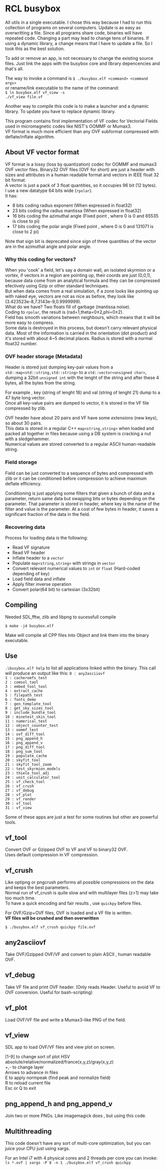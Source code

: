 # RCL busybox
All utils in a single executable.
I chose this way because I had to run this collection of programs on several computers. Update is as easy as overwritting a file. Since all programs share code, binaries will have repeated code. Changing a part may lead to change tens of binaries.
If using a dynamic library, a change means that I have to update a file. So I took this as the best solution.

To add or remove an app, is not necessary to change the existing source files. Just link the apps with the busybox core and library depencencies and that's all.

The way to invoke a command is `$ ./busybox.elf <command> <command args>`  
or rename/link executable to the name of the command:  
`$ ln busybox.elf vf_view -s`  
`./vf_view file.vf`  

Another way to compile this code is to make a launcher and a dynamic library. To update you have to replace dynamic library.  

This program contains first implementation of VF codec for Vectorial Fields used in micromagnetic codes like NIST's OOMMF or Mumax3.  
VF format is much more efficient than any OVF subformat compressed with deflate/inflate algorithm.  

## About VF vector format

VF format is a lossy (loss by quantization) codec for OOMMF and mumax3 OVF vector files.
Binary32 OVF files (OVF for short) are just a header with sizes and attributes in  a human readable format and vectors in IEEE float 32 bit format.  
A vector is just a pack of 3 float quantities, so it occupies 96 bit (12 bytes).  
I use a new datatype 64 bits wide (`rpolar`).   
It has:  
* 8 bits coding radius exponent (When expressed in float32)
* 23 bits coding the radius mantissa (When expressed in float32)
* 16 bits coding the azimuthal angle (Fixed point , where 0 is 0 and 65535 is close to pi)
* 17 bits coding the polar angle (Fixed point , where 0 is 0 and 131071 is close to 2 pi)

Note that sign bit is deprecated since sign of three quantities of the vector are in the azimuthal angle and polar angle.

### Why this coding for vectors?

When you 'cook' a field, let's say a domain wall, an isolated skyrmion or a vortex, if vectors in a region are pointing up, their coords are just (0,0,1), because data come from an analytical formula and they can be compressed efectively using Gzip or other standard techniques.   
But when data comes from a real simulation, if a zone looks like pointing up with naked eye, vectors are not as nice as before, they look like (3.423523e-8,7.3143e-9,0.9999999).   
What do we have? Two floats fill of garbage (mantissa noise).  
Coding to `rpolar`, the result is (rad=1,theta=0±2,phi=0±2).  
Field has smooth variations between neighbours, which means that it will be more easy to compress.  
Some data is destroyed in this process, but doesn't carry relevant physical data. Most of the information is carried in the orientation (dot product) and it's stored with about 4~5 decimal places. Radius is stored with a normal float32 number.

### OVF header storage (Metadata)

Header is stored just dumping key-pair values from a `std::map<std::string,std::string>` to a `std::vector<unsigned char>`, dumping a 32bit `unsigned int` with the lenght of the string and after these 4 bytes, all the bytes from the string.  

For example , key (string of lenght 18) and val (string of lenght 21) dump to a 47 byte long vector.  
Once all key-value pairs are dumped to vector, it is stored in the VF file compressed by zlib.  

OVF header have about 20 pairs and VF have some _extensions_ (new keys), so about 30 pairs.  
This data is stored in a regular C++ `map<string,string>` when loaded and packed all together in files because using a DB system is cracking a nut with a sledgehammer.  
Numerical values are stored converted to a regular ASCII human-readable string.   

### Field storage 

Field can be just converted to a sequence of bytes and compressed with zlib or it can be conditioned before compression to achieve maximum deflate efficiency.  

Conditioning is just applying some filters that given a bunch of data and a parameter, return same data but swapping bits or bytes depending on the parameter. That parameter is stored in header, where key is the name of the filter and value is the parameter. At a cost of few bytes in header, it saves a significant fraction of the data in the field.  

### Recovering data

Process for loading data is the following:

* Read VF signature
* Read VF header
* Inflate header to a `vector`
* Populate `map<string,string>` with strings in `vector`
* Convert relevant numerical values to `int` or `float` (Hard-coded depending of key)
* Load field data and inflate
* Apply filter inverse operation
* Convert polar(64 bit) to cartesian (3x32bit)

## Compiling 

Needed SDL,fftw, zlib and libpng to sucessfull compile

`$ make -j4 busybox.elf`

Make will compile all CPP files into Object and link them into the binary executable.

## Use

`.\busybox.elf help` to list all applications linked within the binary.
This call will produce an output like this:
`0 : any2asciiovf`  
`1 : cacheromfs_test`  
`2 : comsol_tool`  
`3 : embed_tool_tool`  
`4 : extract_cache`  
`5 : filepath_test`  
`6 : fonts_demo`  
`7 : gen_template_tool`  
`8 : get_sky_sizes_tool`  
`9 : include_bundle_tool`  
`10 : minetest_skin_tool`  
`11 : numerical_test`  
`12 : object_counter_test`  
`13 : oommf_test`  
`14 : ovf_diff_tool`  
`15 : png_append_h`  
`16 : png_append_v`  
`17 : png_diff_tool`  
`18 : png_sum_tool`  
`19 : populate_cache`  
`20 : skyfit_tool`  
`21 : skyfit_tool_zoom`  
`22 : test_skyrmion_models`  
`23 : thiele_tool_adj`  
`24 : unit_calculator_tool`  
`25 : vf_check_tool`  
`26 : vf_crush`  
`27 : vf_debug`  
`28 : vf_plot`  
`29 : vf_render`  
`30 : vf_tool`  
`31 : vf_view`  

Some of these apps are just a test for some routines but other are powerful tools.

## vf_tool

Convert OVF or Gzipped OVF to VF and VF to binary32 OVF.  
Uses default compression in VF compression.

## vf_crush

Like optipng or pngcrush performs all possible compressions on the data and keeps the best parameters.  
Normal run of vf_crush is quite slow and with multilayer files (z>1) may take too much time.  
To have a quick encoding and fair results , use `quickpy` before files.   

For OVF/Gzip+OVF  files, OVF is loaded and a VF file is written.  
**VF files will be crushed and then overwritten**   
  
`$ ./busybox.elf vf_crush quickpy file.ovf`  

## any2asciiovf 

Take OVF/Gzipped OVF/VF and convert to plain ASCII , human readable OVF.

## vf_debug

Take VF file and print OVF header. (Only reads Header. Useful to avoid VF to OVF conversion. Useful for bash-scripting)

## vf_plot

Load OVF/VF file and write a Mumax3-like PNG of the field.

## vf_view

SDL app to load OVF/VF files and view plot on screen.  

[1-9] to change sort of plot HSV absolute/relative/normalized/france(x,y,z)/gray(x,y,z)  
+,- to change layer  
Arrows to advance in files  
E to apply normpeak (find peak and normalize field)  
R to reload current file  
Esc or Q to exit  

## png_append_h and png_append_v

Join two or more PNGs. Like imagemagick does , but using this code.

## Multithreading

This code doesn't have any sort of multi-core optimization, but you can juice your CPU just using xargs.

For an Intel i7 with 4 physical cores and 2 threads per core you can invoke:  
`ls *.ovf | xargs -P 8 -n 1 ./busybox.elf vf_crush quickpy`
